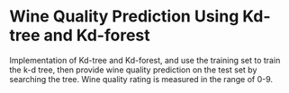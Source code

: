 # Wine Quality Prediction Using Kd-tree and Kd-forest

Implementation of Kd-tree and Kd-forest, and use the training set to train the k-d tree, then provide wine quality prediction on the test set by searching the tree.
Wine quality rating is measured in the range of 0-9.
